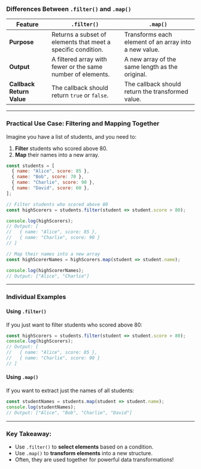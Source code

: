 ### Differences Between `.filter()` and `.map()`

| **Feature**               | **`.filter()`**                                                | **`.map()`**                                             |
|----------------------------|---------------------------------------------------------------|---------------------------------------------------------|
| **Purpose**               | Returns a subset of elements that meet a specific condition.  | Transforms each element of an array into a new value.   |
| **Output**                | A filtered array with fewer or the same number of elements.   | A new array of the same length as the original.         |
| **Callback Return Value** | The callback should return `true` or `false`.                 | The callback should return the transformed value.       |

---

### Practical Use Case: Filtering and Mapping Together

Imagine you have a list of students, and you need to:
1. **Filter** students who scored above 80.
2. **Map** their names into a new array.

```javascript
const students = [
  { name: "Alice", score: 85 },
  { name: "Bob", score: 70 },
  { name: "Charlie", score: 90 },
  { name: "David", score: 60 },
];

// Filter students who scored above 80
const highScorers = students.filter(student => student.score > 80);

console.log(highScorers);
// Output: [
//   { name: "Alice", score: 85 },
//   { name: "Charlie", score: 90 }
// ]

// Map their names into a new array
const highScorerNames = highScorers.map(student => student.name);

console.log(highScorerNames);
// Output: ["Alice", "Charlie"]
```

---

### Individual Examples

#### **Using `.filter()`**
If you just want to filter students who scored above 80:

```javascript
const highScorers = students.filter(student => student.score > 80);
console.log(highScorers);
// Output: [
//   { name: "Alice", score: 85 },
//   { name: "Charlie", score: 90 }
// ]
```

#### **Using `.map()`**
If you want to extract just the names of all students:

```javascript
const studentNames = students.map(student => student.name);
console.log(studentNames);
// Output: ["Alice", "Bob", "Charlie", "David"]
```

---

### Key Takeaway:
- Use `.filter()` to **select elements** based on a condition.
- Use `.map()` to **transform elements** into a new structure. 
- Often, they are used together for powerful data transformations!